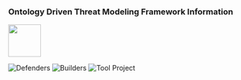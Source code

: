 ### Ontology Driven Threat Modeling Framework Information

<img src="assets/images/common/owasp_level_incubator.svg" width="66">

![Defenders](assets/images/common/owasp_defenders.svg)
![Builders](assets/images/common/owasp_builders.svg)
![Tool Project](assets/images/common/owasp_tool_project.svg)


